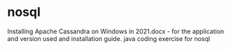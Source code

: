 # nosql
Installing Apache Cassandra on Windows in 2021.docx - for the application and version used and installation guide.
java coding exercise for nosql

